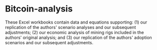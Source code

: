 # Bitcoin-analysis
These Excel workbooks contain data and equations supporting: (1) our replication of the authors' scenario analyses and our subsequent adjustments; (2) our economic analysis of mining rigs included in the authors' original analysis; and (3) our replication of the authors' adoption scenarios and our subsequent adjustments.
